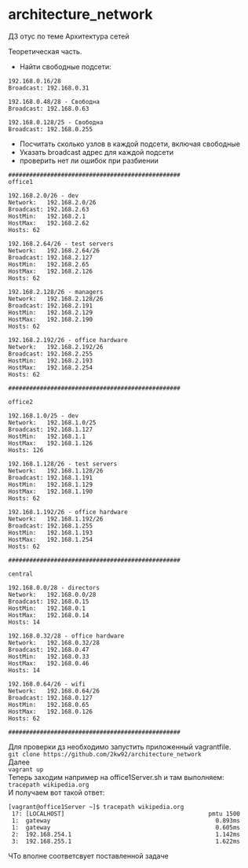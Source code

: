 # architecture_network
ДЗ отус по теме Архитектура сетей


Теоретическая часть.       

- Найти свободные подсети:      
```
192.168.0.16/28
Broadcast: 192.168.0.31

192.168.0.48/28 - Свободна
Broadcast: 192.168.0.63

192.168.0.128/25 - Свободна
Broadcast: 192.168.0.255
```       

- Посчитать сколько узлов в каждой подсети, включая свободные       
- Указать broadcast адрес для каждой подсети       
- проверить нет ли ошибок при разбиении       
```
#################################################
office1        

192.168.2.0/26 - dev 
Network:   192.168.2.0/26
Broadcast: 192.168.2.63
HostMin:   192.168.2.1
HostMax:   192.168.2.62
Hosts: 62

192.168.2.64/26 - test servers 
Network:   192.168.2.64/26
Broadcast: 192.168.2.127
HostMin:   192.168.2.65
HostMax:   192.168.2.126
Hosts: 62

192.168.2.128/26 - managers
Network:   192.168.2.128/26
Broadcast: 192.168.2.191
HostMin:   192.168.2.129
HostMax:   192.168.2.190
Hosts: 62

192.168.2.192/26 - office hardware
Network:   192.168.2.192/26
Broadcast: 192.168.2.255
HostMin:   192.168.2.193
HostMax:   192.168.2.254
Hosts: 62

#################################################

office2

192.168.1.0/25 - dev 
Network:   192.168.1.0/25
Broadcast: 192.168.1.127
HostMin:   192.168.1.1
HostMax:   192.168.1.126
Hosts: 126

192.168.1.128/26 - test servers
Network:   192.168.1.128/26
Broadcast: 192.168.1.191
HostMin:   192.168.1.129
HostMax:   192.168.1.190
Hosts: 62

192.168.1.192/26 - office hardware 
Network:   192.168.1.192/26
Broadcast: 192.168.1.255
HostMin:   192.168.1.193
HostMax:   192.168.1.254
Hosts: 62

#################################################

central

192.168.0.0/28 - directors 
Network:   192.168.0.0/28
Broadcast: 192.168.0.15
HostMin:   192.168.0.1
HostMax:   192.168.0.14
Hosts: 14       

192.168.0.32/28 - office hardware
Network:   192.168.0.32/28
Broadcast: 192.168.0.47
HostMin:   192.168.0.33
HostMax:   192.168.0.46
Hosts: 14 

192.168.0.64/26 - wifi
Network:   192.168.0.64/26
Broadcast: 192.168.0.127
HostMin:   192.168.0.65
HostMax:   192.168.0.126
Hosts: 62

#################################################
```      

Для проверки дз необходимо запустить приложенный vagrantfile.      
```git clone https://github.com/2kw92/architecture_network```      
Далее       
```vagrant up```        
Теперь заходим например на office1Server.sh и там выполняем:       
```tracepath wikipedia.org```      
И получаем вот такой ответ:
```
[vagrant@office1Server ~]$ tracepath wikipedia.org
 1?: [LOCALHOST]                                         pmtu 1500
 1:  gateway                                               0.893ms
 1:  gateway                                               0.605ms
 2:  192.168.254.1                                         1.142ms
 3:  192.168.255.1                                         1.622ms
```      
ЧТо вполне соответсвует поставленной задаче